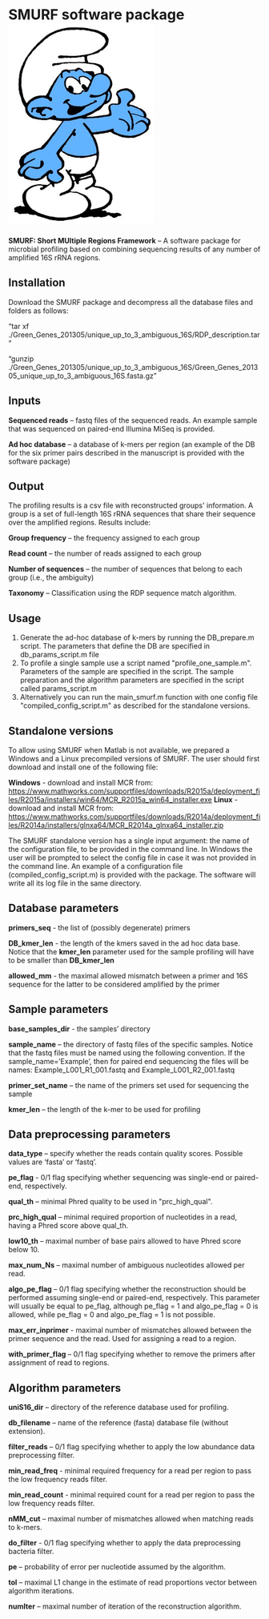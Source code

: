 SMURF software package ![GitHub Logo](smurf-logo.jpg)
========================
**SMURF: Short MUltiple Regions Framework** – A software package for microbial profiling based on combining sequencing results of any number of amplified 16S rRNA regions.

Installation 
------------
Download the SMURF package and decompress all the database files and folders as follows:

“tar xf ./Green_Genes_201305/unique_up_to_3_ambiguous_16S/RDP_description.tar”

“gunzip ./Green_Genes_201305/unique_up_to_3_ambiguous_16S/Green_Genes_201305_unique_up_to_3_ambiguous_16S.fasta.gz”

Inputs
------
**Sequenced reads** – fastq files of the sequenced reads. An example sample that was sequenced on paired-end Illumina MiSeq is provided.  

**Ad hoc database** – a database of k-mers per region (an example of the DB for the six primer pairs described in the manuscript is provided with the software package)

Output
------
The profiling results is a csv file with reconstructed groups' information. A group is a set of full-length 16S rRNA sequences that share their sequence over the amplified regions.
Results include:

**Group frequency** – the frequency assigned to each group

**Read count** – the number of reads assigned to each group

**Number of sequences** – the number of sequences that belong to each group (i.e., the ambiguity)

**Taxonomy** – Classification using the RDP sequence match algorithm.
 
Usage
-------
1. Generate the ad-hoc database of k-mers by running the DB_prepare.m script. The parameters that define the DB are specified in db_params_script.m file
2. To profile a single sample use a script named "profile_one_sample.m". Parameters of the sample are specified in the script. The sample preparation and the algorithm parameters are specified in the script called params_script.m 
3. Alternatively you can run the main_smurf.m function with one config file "compiled_config_script.m" as described for the standalone versions.

Standalone versions
--------------------
To allow using SMURF when Matlab is not available, we prepared a Windows and a Linux precompiled versions of SMURF. 
The user should first download and install one of the following file:

**Windows** - download and install MCR from: https://www.mathworks.com/supportfiles/downloads/R2015a/deployment_files/R2015a/installers/win64/MCR_R2015a_win64_installer.exe
**Linux** - download and install MCR from: https://www.mathworks.com/supportfiles/downloads/R2014a/deployment_files/R2014a/installers/glnxa64/MCR_R2014a_glnxa64_installer.zip

The SMURF standalone version has a single input argument: the name of the configuration file, to be provided in the command line. 
In Windows the user will be prompted to select the config file in case it was not provided in the command line. 
An example of a configuration file (compiled_config_script.m) is provided with the package.
The software will write all its log file in the same directory.



Database parameters
----------------------
**primers_seq** - the list of (possibly degenerate) primers

**DB_kmer_len** - the length of the kmers saved in the ad hoc data base. Notice that the **kmer_len** parameter used for the sample profiling will have to be smaller than **DB_kmer_len**

**allowed_mm** - the maximal allowed mismatch between a primer and 16S sequence for the latter to be considered amplified by the primer 

Sample parameters
----------------------

**base_samples_dir**  - the samples’ directory 

**sample_name** – the directory of fastq files of the specific samples. Notice that the fastq files must be named using the following convention. If the sample_name=’Example’, then for paired end sequencing the files will be names: Example_L001_R1_001.fastq and Example_L001_R2_001.fastq

**primer_set_name** – the name of the primers set used for sequencing the sample

**kmer_len** – the length of the k-mer to be used for profiling

Data preprocessing parameters
-----------------------------
**data_type** – specify whether the reads contain quality scores. Possible values are ‘fasta’ or ‘fastq’.

**pe_flag** - 0/1 flag specifying whether sequencing was single-end or paired-end, respectively.

**qual_th** – minimal Phred quality to be used in "prc_high_qual".

**prc_high_qual** – minimal required proportion of nucleotides in a read, having a Phred score above qual_th. 

**low10_th** – maximal number of base pairs allowed to have Phred score below 10.

**max_num_Ns** – maximal number of ambiguous nucleotides allowed per read. 

**algo_pe_flag** – 0/1 flag specifying whether the reconstruction should be performed assuming single-end or 
paired-end, respectively. This parameter will usually be equal to pe_flag, although pe_flag = 1 and algo_pe_flag = 0 is allowed, while pe_flag = 0 and algo_pe_flag = 1 is not possible.

**max_err_inprimer** - maximal number of mismatches allowed between the primer sequence and the read. Used for assigning a read to a region.

**with_primer_flag** – 0/1 flag specifying whether to remove the primers after assignment of read to regions.

Algorithm parameters
--------------------
**uniS16_dir** – directory of the reference database used for profiling.

**db_filename** – name of the reference (fasta) database file (without extension). 

**filter_reads** – 0/1 flag specifying whether to apply the low abundance data preprocessing filter.

**min_read_freq** - minimal required frequency for a read per region to pass the low frequency reads filter.

**min_read_count** - minimal required count for a read per region to pass the low frequency reads filter.

**nMM_cut** – maximal number of mismatches allowed when matching reads to k-mers. 

**do_filter** - 0/1 flag specifying whether to apply the data preprocessing bacteria filter.

**pe** – probability of error per nucleotide assumed by the algorithm.

**tol** – maximal L1 change in the estimate of read proportions vector between algorithm iterations.

**numIter** – maximal number of iteration of the reconstruction algorithm.

